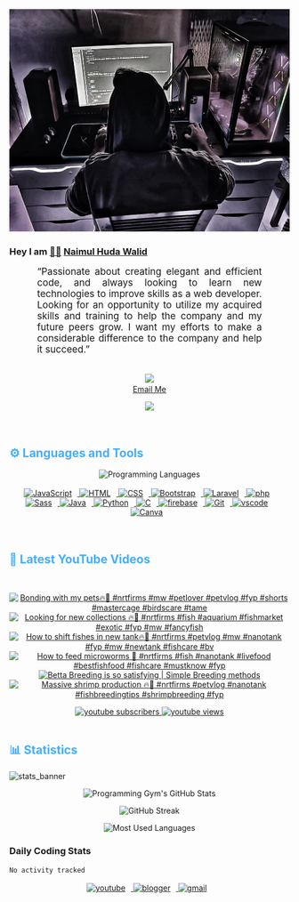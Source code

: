 <!-- ![github_cover_banner](https://www.digitalsolutionservices.com/img/services/web%20development.gif)-->

<div align="center" style="display:block;">
    <img height="400px" width="100%" alt="github cover banner" src="https://raw.githubusercontent.com/NaimulHudaWalid/NaimulHudaWalid/main/272276268_3114779035434264_920860974401480824_n.jpg"/> 
</div>

### Hey I am [👨🏻‍][facebook] [Naimul Huda Walid][youtube]



<p align:"center" style="text-align: justify; margin: 0 50px; font-size: 17px;" >
   “Passionate about creating elegant and efficient code, and always looking to learn new technologies to improve skills as a web developer. Looking for an opportunity to utilize my acquired skills and training to help the company and my future peers grow. I want my efforts to make a considerable difference to the company and help it succeed.”
<br>
<br>
<div align="center">

![](https://visitor-badge.glitch.me/badge?page_id=NaimulHudaWalid)
    <br />
[Email Me](mailto:dev.naimulhuda@gmail.com)
</div>
</p>
<!-- Typing SVG by DenverCoder1 - https://github.com/DenverCoder1/readme-typing-svg -->
<p align="center">
<!--   <a href="https://github.com/DenverCoder1/readme-typing-svg"> -->
    <img src="https://readme-typing-svg.herokuapp.com?color=E22FE4&width=380&height=45&lines=Open-Source+Enthusiast;Learning+In+Public;Empowering+Others;Nice+To+Meet+You+...&center=true"></a>

</p>
<br>
<!-- Languages and Tools -->

<h2 style="color: #44AEFB">⚙️ Languages and Tools</h2>
<div align="center" style="display:block;">
    <img width="100px" alt="Programming Languages" src="https://user-images.githubusercontent.com/78341798/194531121-47b0119a-ce00-439d-b586-125f86acb098.png"/> 
</div>
<br>   
<!-- Icons Resources -->
<!-- https://devicon.dev/ -->
<!-- https://cdn.jsdelivr.net/npm/simple-icons@v3/icons/ -->
<div align="center">
  <a href="https://developer.mozilla.org/en-US/docs/Web/JavaScript" target="_blank" rel="noreferrer">
      <img  alt="JavaScript" height="50px" style="padding-right:10px;" src="https://cdn.jsdelivr.net/gh/devicons/devicon/icons/javascript/javascript-plain.svg"/>
  </a>
  
 
  <a href="https://developer.mozilla.org/en-US/docs/Web/HTML" target="_blank" rel="noreferrer">
      <img  alt="HTML" height="50px" style="padding-right:10px;" src="https://cdn.jsdelivr.net/gh/devicons/devicon/icons/html5/html5-original.svg"/>
  </a>
  <a href="https://developer.mozilla.org/en-US/docs/Web/CSS" target="_blank" rel="noreferrer">
      <img  alt="CSS" height="50px" style="padding-right:10px;" src="https://cdn.jsdelivr.net/gh/devicons/devicon/icons/css3/css3-original.svg"/>
  </a>
  <a href="https://getbootstrap.com/" target="_blank" rel="noreferrer">
      <img  alt="Bootstrap" height="50px" style="padding-right:10px;" src="https://cdn.jsdelivr.net/gh/devicons/devicon/icons/bootstrap/bootstrap-original.svg"/>
  </a> 
  <a href="https://laravel.com/" target="_blank" rel="noreferrer">
      <img  alt="Laravel" height="50px" style="padding-right:10px;" src="https://cdn.jsdelivr.net/gh/devicons/devicon/icons/laravel/laravel-plain.svg"/>
  </a>
  <a href="https://www.php.net/" target="_blank" rel="noreferrer">
      <img  alt="php" height="50px" style="padding-right:10px;" src="https://cdn.jsdelivr.net/gh/devicons/devicon/icons/php/php-original.svg"/>
  </a>
  <a href="https://sass-lang.com/" target="_blank" rel="noreferrer">
      <img  alt="Sass" height="50px" style="padding-right:10px;" src="https://cdn.jsdelivr.net/gh/devicons/devicon/icons/sass/sass-original.svg"/>
  </a>
  <a href="https://www.java.com/en/" target="_blank" rel="noreferrer">
      <img  alt="Java" height="50px" style="padding-right:10px;" src="https://cdn.jsdelivr.net/gh/devicons/devicon/icons/java/java-original.svg"/>
  </a>    
  <a href="https://www.python.org/" target="_blank" rel="noreferrer">
      <img  alt="Python" height="50px" style="padding-right:10px;" src="https://cdn.jsdelivr.net/gh/devicons/devicon/icons/python/python-original.svg"/>
  </a>
  <a href="https://www.cprogramming.com/" target="_blank" rel="noreferrer">
      <img  alt="C" height="50px" style="padding-right:10px;" src="https://cdn.jsdelivr.net/gh/devicons/devicon/icons/c/c-original.svg"/>
  </a>
  
  <a href="https://firebase.google.com/" target="_blank" rel="noreferrer">
      <img  alt="firebase" height="50px" style="padding-right:10px;" src="https://cdn.jsdelivr.net/gh/devicons/devicon/icons/firebase/firebase-plain.svg"/>
  </a>
 
  <a href="https://git-scm.com/" target="_blank" rel="noreferrer">
      <img  alt="Git" height="50px" style="padding-right:10px;" src="https://cdn.jsdelivr.net/gh/devicons/devicon/icons/git/git-original.svg"/>
  </a>
  
  <a href="https://code.visualstudio.com/" target="_blank" rel="noreferrer">
      <img  alt="vscode" height="50px" style="padding-right:10px;"src="https://cdn.jsdelivr.net/gh/devicons/devicon/icons/vscode/vscode-original.svg"/>
  </a>
  <a href="https://www.canva.com/" target="_blank" rel="noreferrer">
      <img  alt="Canva" height="50px" style="padding-right:10px;" src="https://cdn.jsdelivr.net/gh/devicons/devicon/icons/canva/canva-original.svg"/> 
  </a>
</div>
<br>
<br>

<!-- Latest YouTube Videos -->

<h2 style="color: #44AEFB">🎦 Latest YouTube Videos</h2>
<br />

<!-- Resource/Reference: https://github.com/DenverCoder1/github-readme-youtube-cards -->
<div class="youtube videos cards" align="center">

<!-- BEGIN YOUTUBE-CARDS -->
[![Bonding with my pets🔥🖤 #nrtfirms #mw #petlover #petvlog #fyp #shorts #mastercage #birdscare #tame](https://ytcards.demolab.com/?id=yCi4dOk_698&title=Bonding+with+my+pets%F0%9F%94%A5%F0%9F%96%A4+%23nrtfirms+%23mw+%23petlover+%23petvlog+%23fyp+%23shorts+%23mastercage+%23birdscare+%23tame&lang=en&timestamp=1703724467&background_color=%230d1117&title_color=%23ffffff&stats_color=%23dedede&max_title_lines=1&width=250&border_radius=5 "Bonding with my pets🔥🖤 #nrtfirms #mw #petlover #petvlog #fyp #shorts #mastercage #birdscare #tame")](https://www.youtube.com/watch?v=yCi4dOk_698)
[![Looking for new collections 🔥🖤 #nrtfirms #fish #aquarium #fishmarket #exotic #fyp #mw #fancyfish](https://ytcards.demolab.com/?id=mWnvdMAsYY8&title=Looking+for+new+collections+%F0%9F%94%A5%F0%9F%96%A4+%23nrtfirms+%23fish+%23aquarium+%23fishmarket+%23exotic+%23fyp+%23mw+%23fancyfish&lang=en&timestamp=1703687333&background_color=%230d1117&title_color=%23ffffff&stats_color=%23dedede&max_title_lines=1&width=250&border_radius=5 "Looking for new collections 🔥🖤 #nrtfirms #fish #aquarium #fishmarket #exotic #fyp #mw #fancyfish")](https://www.youtube.com/watch?v=mWnvdMAsYY8)
[![How to shift fishes in new tank🔥🖤 #nrtfirms #petvlog #mw #nanotank #fyp #mw #newtank #fishcare #bv](https://ytcards.demolab.com/?id=sDobzBVip64&title=How+to+shift+fishes+in+new+tank%F0%9F%94%A5%F0%9F%96%A4+%23nrtfirms+%23petvlog+%23mw+%23nanotank+%23fyp+%23mw+%23newtank+%23fishcare+%23bv&lang=en&timestamp=1703640438&background_color=%230d1117&title_color=%23ffffff&stats_color=%23dedede&max_title_lines=1&width=250&border_radius=5 "How to shift fishes in new tank🔥🖤 #nrtfirms #petvlog #mw #nanotank #fyp #mw #newtank #fishcare #bv")](https://www.youtube.com/watch?v=sDobzBVip64)
[![How to feed microworms 🐛 #nrtfirms #fish #nanotank #livefood #bestfishfood #fishcare #mustknow #fyp](https://ytcards.demolab.com/?id=GfAG6gmVDIM&title=How+to+feed+microworms+%F0%9F%90%9B+%23nrtfirms+%23fish+%23nanotank+%23livefood+%23bestfishfood+%23fishcare+%23mustknow+%23fyp&lang=en&timestamp=1703613947&background_color=%230d1117&title_color=%23ffffff&stats_color=%23dedede&max_title_lines=1&width=250&border_radius=5 "How to feed microworms 🐛 #nrtfirms #fish #nanotank #livefood #bestfishfood #fishcare #mustknow #fyp")](https://www.youtube.com/watch?v=GfAG6gmVDIM)
[![Betta Breeding is so satisfying | Simple Breeding methods](https://ytcards.demolab.com/?id=3uONtaL9-cY&title=Betta+Breeding+is+so+satisfying+%7C+Simple+Breeding+methods&lang=en&timestamp=1703554034&background_color=%230d1117&title_color=%23ffffff&stats_color=%23dedede&max_title_lines=1&width=250&border_radius=5 "Betta Breeding is so satisfying | Simple Breeding methods")](https://www.youtube.com/watch?v=3uONtaL9-cY)
[![Massive shrimp production 🔥🖤 #nrtfirms #petvlog #nanotank #fishbreedingtips #shrimpbreeding #fyp](https://ytcards.demolab.com/?id=sOIKgnrSmK4&title=Massive+shrimp+production+%F0%9F%94%A5%F0%9F%96%A4+%23nrtfirms+%23petvlog+%23nanotank+%23fishbreedingtips+%23shrimpbreeding+%23fyp&lang=en&timestamp=1703549859&background_color=%230d1117&title_color=%23ffffff&stats_color=%23dedede&max_title_lines=1&width=250&border_radius=5 "Massive shrimp production 🔥🖤 #nrtfirms #petvlog #nanotank #fishbreedingtips #shrimpbreeding #fyp")](https://www.youtube.com/watch?v=sOIKgnrSmK4)
<!-- END YOUTUBE-CARDS -->
</div>

<!-- Begin Youtube Buttons -->
<!-- Resource/Reference:  https://github.com/DenverCoder1/custom-icon-badges -->
<div class="youtube buttons" align="center">
    <a href="https://www.youtube.com/channel/UCa3YaFwzSII0kKg3Nads2dQ"  target="_blank">
        <img alt="youtube subscribers" src="https://img.shields.io/youtube/channel/subscribers/UCa3YaFwzSII0kKg3Nads2dQ?logo=youtube&logoColor=red&style=for-the-badge"/>
    </a> 
    <a href="https://www.youtube.com/channel/UCa3YaFwzSII0kKg3Nads2dQ"  target="_blank">
        <img alt="youtube views" src="https://custom-icon-badges.demolab.com/youtube/channel/views/UCa3YaFwzSII0kKg3Nads2dQ?color=%23E05D44&logo=eye&logoColor=white&style=for-the-badge&labelColor=#555555"/>
    </a> 
</div>
<br>
<!-- End Youtube Buttons -->

<!-- Statistics -->

<h2 style="color: #44AEFB">📊 Statistics</h2>

![stats_banner](https://user-images.githubusercontent.com/78341798/194534778-d662496c-ae00-4e8d-ae9b-b90912054e7f.gif)

<!-- Begin Stats Cards -->
<!-- Resources:  -->
<!-- Github & Languages Stats: https://github.com/naimul15-12090/github-readme-stats --> 
<!-- Streak Stats: https://github.com/denvercoder1/github-readme-streak-stats -->
<!-- Change the value after ?username= to your GitHub username. -->
<div class="stats" align="center">

![Programming Gym's GitHub Stats](https://github-readme-stats.vercel.app/api?username=NaimulHudaWalid&hide=stars&count_private=true&show_icons=true&theme=algolia&border_radius=20)

![GitHub Streak](https://streak-stats.demolab.com?user=NaimulHudaWalid&count_private=true&theme=algolia&border_radius=22)

![Most Used Languages](https://github-readme-stats.vercel.app/api/top-langs/?username=NaimulHudaWalid&langs_count=8&layout=compact&show_icons=true&theme=algolia&border_radius=20)
    
<!-- ![Top Langs](https://github-readme-stats.vercel.app/api/top-langs/?username=naimul15-12090&langs_count=8) -->
<!-- [![Top Langs](https://github-readme-stats.vercel.app/api/top-langs/?username=naimul15-12090&layout=compact)](https://github.com/anuraghazra/github-readme-stats)
 -->
    
</div>
<!--  End Stats Cards -->



### Daily Coding Stats
<!--START_SECTION:waka-->

```txt
No activity tracked
```

<!--END_SECTION:waka-->
<!-- Begin Footer -->
<!-- Icons Resources -->
<!-- https://devicon.dev/ -->
<div class="footer" align="center" style="margin:15px;">
    <a href="https://www.youtube.com/channel/UCa3YaFwzSII0kKg3Nads2dQ" target="_blank">
        <img  style="margin:0 10px 10px 0;" src="https://user-images.githubusercontent.com/78341798/194531650-698ef1b1-9cbd-4b4f-96ef-5a2ec4b5d7e6.svg" alt="youtube" width="40px"/>
    </a>
    <a href="https://www.linkedin.com/in/naimulhudawalid/" target="_blank">
        <img style="margin:0 10px 10px 0;" src="https://user-images.githubusercontent.com/78341798/194531458-b5dfeb1b-bad5-4dfa-909a-2e402262db9a.svg" alt="blogger" width="40px"/>
    </a>
    <a href="mailto:dev.naimulhuda@gmail.com" target="_blank">
        <img style="margin:0 10px 10px 0;" src="https://user-images.githubusercontent.com/78341798/194531383-ddb2b774-5bb9-491c-b601-4a4a7d9792fb.svg" alt="gmail" width="40px"/>
    </a>
</div>
<!-- End Footer -->

[youtube]: https://www.youtube.com/channel/UCa3YaFwzSII0kKg3Nads2dQ
[facebook]: https://www.facebook.com/profile.php?id=100007065945838
